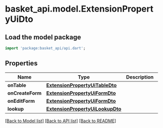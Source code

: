 # basket_api.model.ExtensionPropertyUiDto

## Load the model package
```dart
import 'package:basket_api/api.dart';
```

## Properties
Name | Type | Description | Notes
------------ | ------------- | ------------- | -------------
**onTable** | [**ExtensionPropertyUiTableDto**](ExtensionPropertyUiTableDto.md) |  | [optional] 
**onCreateForm** | [**ExtensionPropertyUiFormDto**](ExtensionPropertyUiFormDto.md) |  | [optional] 
**onEditForm** | [**ExtensionPropertyUiFormDto**](ExtensionPropertyUiFormDto.md) |  | [optional] 
**lookup** | [**ExtensionPropertyUiLookupDto**](ExtensionPropertyUiLookupDto.md) |  | [optional] 

[[Back to Model list]](../README.md#documentation-for-models) [[Back to API list]](../README.md#documentation-for-api-endpoints) [[Back to README]](../README.md)


